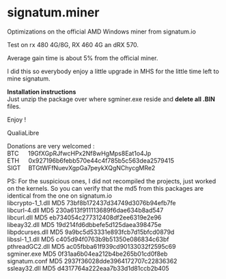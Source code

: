 # signatum.miner
Optimizations on the official AMD Windows miner from signatum.io

Test on rx 480 4G/8G, RX 460 4G an dRX 570.

Average gain time is about 5% from the official miner.

I did this so everybody enjoy a little upgrade in MHS for the little time left to mine signatum.

<b>Installation instructions</b><br>
Just unzip the package over where sgminer.exe reside and <B>delete all .BIN </b> files.

Enjoy !

QualiaLibre


Donations are very welcomed : <br>
BTC &emsp; 19GfXGpRJfwcHPx2Nf8wHgMps8Eat1o4Jp<br>
ETH &emsp; 0x927196b6febb570e44c4f785b5c563dea2579415<br>
SIGT &emsp;BTGtWFfNuevXgpGa7peykXQgNChycgMRe2<br>
                               

PS: For the suspicious ones, I did not recompiled the projects, just worked on the kernels.
So you can verify that the md5 from this packages are identical from the one on signatum.io<br>
libcrypto-1_1.dll MD5 73bf8b172437d34749d3076b94efb7fe<br>
libcurl-4.dll MD5 230a613f911113689f6dae634b8ad547<br>
libcurl.dll MD5 eb734054c277312408df2ee6319e2e96<br>
libeay32.dll MD5 19d214fd6dbbefe5d125daea398475e<br>
libpdcurses.dll MD5 9a9bc5d53331e893fcb7d15bfcd0879d<br>
libssl-1_1.dll MD5 c405d94f0763b9b51350e086834c63bf<br>
pthreadGC2.dll MD5 ac05fbba61f939cd90133032f2595c69<br>
sgminer.exe MD5 0f31aa6b04ea212b4be265b01cd0f8eb<br>
signatum.conf MD5 2937f36028dde3964172707c22836362<br>
ssleay32.dll MD5 d4317764a222eaa7b33d1d81ccb2b405<br>

